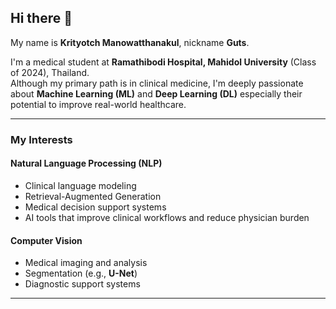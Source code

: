 ## Hi there 👋

My name is **Krityotch Manowatthanakul**, nickname **Guts**.

I'm a medical student at **Ramathibodi Hospital, Mahidol University** (Class of 2024), Thailand.  
Although my primary path is in clinical medicine, I'm deeply passionate about **Machine Learning (ML)** and **Deep Learning (DL)**  especially their potential to improve real-world healthcare.

---

###  My Interests

#### Natural Language Processing (NLP)
- Clinical language modeling  
- Retrieval-Augmented Generation  
- Medical decision support systems  
- AI tools that improve clinical workflows and reduce physician burden

#### Computer Vision
- Medical imaging and analysis  
- Segmentation (e.g., **U-Net**)  
- Diagnostic support systems

---



